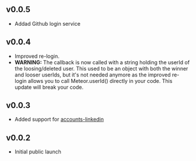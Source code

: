 ## v0.0.5
* Addad Github login service

## v0.0.4
* Improved re-login.
* **WARNING:** The callback is now called with a string holding the userId of the loosing/deleted user. This used to be an object with both the winner and looser userIds, but it's not needed anymore as the improved re-login allows you to call Meteor.userId() directly in your code. This update will break your code.

## v0.0.3
* Added support for [accounts-linkedin](https://atmospherejs.com/package/accounts-linkedin)

## v0.0.2
* Initial public launch
